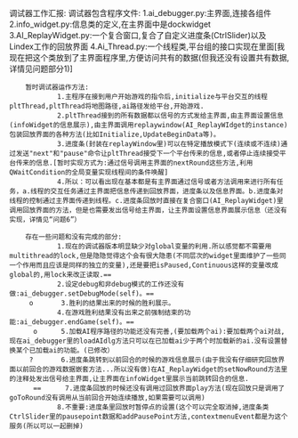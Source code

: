 调试器工作汇报:
        调试器包含程序文件:
                 1.ai_debugger.py:主界面,连接各组件
                 2.info_widget.py:信息类的定义,在主界面中是dockwidget
                 3.AI_ReplayWidget.py:一个复合窗口,复合了自定义进度条(CtrlSlider)以及Lindex工作的回放界面
                 4.Ai_Thread.py:一个线程类,平台组的接口实现在里面[我现在把这个类放到了主界面程序里,方便访问共有的数据(但我还没有设置共有数据,详情见问题部分1)]

        暂时调试器运作方法:
                1.主程序在接到用户开始游戏的指令后,initialize与平台交互的线程pltThread,pltThread将地图路径,ai路径发给平台,开始游戏.
                2.pltThread接到的所有数据都以信号的方式发给主界面,由主界面设置信息(infoWidget的信息展示),由主界面调用replaywindow(AI_ReplayWIdget的instance)包装回放界面的各种方法(比如Initialize,UpdateBeginData等)。
                3.进度条(封装在replayWindow里)可以在特定播放模式下(连续或不连续)通过发送"next"和"pause"命令让pltThread接受下一个平台传来的信息,或者停止连续接受平台传来的信息.[暂时实现方式为:通过信号调用主界面的nextRound这些方法,利用QWaitCondition的全局变量实现线程间的条件唤醒]
                4.所以：可以看出现在基本都是有主界面通过信号或者方法调用来进行所有任务，a.线程的交互任务通过主界面把信息传递到回放界面，进度条以及信息界面。b.进度条对线程的控制通过主界面传递到线程。c.进度条回放时直接在复合窗口(AI_ReplayWidget)里调用回放界面的方法，但是也需要发出信号给主界面，让主界面设置信息界面展示信息（还没有实现，详情见“问题6”）

        存在一些问题和没有完成的部分:
                1.现在的调试器版本明显缺少对global变量的利用.所以感觉都不需要用multithread的lock,但是隐隐觉得这个会有很大隐患(不同层次的widget里面维护了一些同一个作用而且应该是同样的独立的变量),还是要把isPaused,Continuous这样的变量改成global的,用lock来改正读取.==
                2.设定debug和非debug模式的工作还没有做:ai_debugger.setDebugMode(self)。==
         o       3.胜利的结果出来的时候的胜利展示。
                4.在游戏胜利结果没有出来之前强制结束的功能:ai_debugger.endGame(self)。==
          o      5.加载AI程序路径的功能还没有完善,(要加载两个ai):要加载两个ai对战,现在ai_debugger里的loadAIdlg方法只可以在已加载ai少于两个时加载新的ai.没有设置替换某个已加载ai的功能。(已修改）
         ?       6.进度条跳转到以前回合的时候的游戏信息展示(由于我没有仔细研究回放界面以前回合的游戏数据嵌套方法...所以没有做)在AI_ReplayWidget的setNowRound方法里的注释处发出信号给主界面,让主界面在infoWidget里展示当前跳转回合的信息.
          ==      7.进度条回放的时候还没有调用过回放界面play方法(现在回放只是调用了goToRound没有调用从当前回合开始连续播放,如果需要可以调用)
                8.不重要:进度条里回放时暂停点的设置(这个可以完全取消掉,进度条类CtrlSlider里的pausepoint数据和addPausePoint方法,contextmenuEvent都是为这个服务(所以可以一起删掉)


